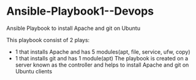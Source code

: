 # Ansible-Playbook1--Devops
Ansible Playbook to install Apache and git on Ubuntu

This playbook consist of 2 plays:
- 1 that installs Apache and has 5 modules(apt, file, service, ufw, copy)
- 1 that installs git and has 1 module(apt)
The playbook is created on a server known as the controller 
and helps to install Apache and git on Ubuntu clients 

